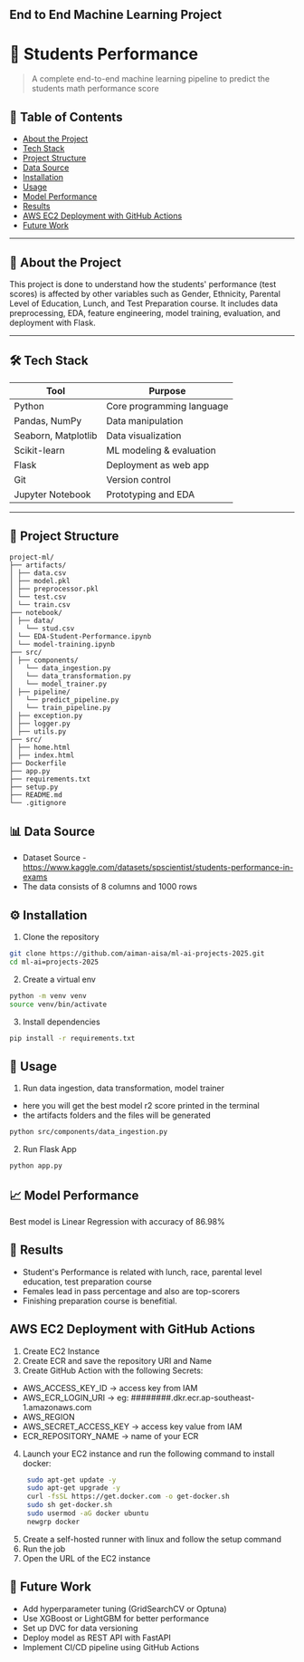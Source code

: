 ## End to End Machine Learning Project
# 🧠 Students Performance

> A complete end-to-end machine learning pipeline to predict the students math performance score

## 📌 Table of Contents
- [About the Project](#about-the-project)
- [Tech Stack](#tech-stack)
- [Project Structure](#project-structure)
- [Data Source](#data-source)
- [Installation](#installation)
- [Usage](#usage)
- [Model Performance](#model-performance)
- [Results](#results)
- [AWS EC2 Deployment with GitHub Actions](#deployment)
- [Future Work](#future-work)

---

## 📖 About the Project

This project is done to understand how the students' performance (test scores) is affected by other variables such as Gender, Ethnicity, Parental Level of Education, Lunch, and Test Preparation course. It includes data preprocessing, EDA, feature engineering, model training, evaluation, and deployment with Flask.

---

## 🛠️ Tech Stack

| Tool               | Purpose                       |
|--------------------|-------------------------------|
| Python             | Core programming language     |
| Pandas, NumPy      | Data manipulation             |
| Seaborn, Matplotlib| Data visualization            |
| Scikit-learn       | ML modeling & evaluation      |
| Flask              | Deployment as web app         |
| Git                | Version control               |
| Jupyter Notebook   | Prototyping and EDA           |

---

## 📂 Project Structure
```
project-ml/
├── artifacts/
│ ├── data.csv
│ ├── model.pkl
│ ├── preprocessor.pkl
│ └── test.csv
│ └── train.csv
├── notebook/
│ ├── data/
│   └── stud.csv
│ └── EDA-Student-Performance.ipynb
│ └── model-training.ipynb
├── src/
│ ├── components/
│   └── data_ingestion.py
│   └── data_transformation.py
│   └── model_trainer.py
│ ├── pipeline/
│   └── predict_pipeline.py
│   └── train_pipeline.py
│ ├── exception.py
│ ├── logger.py
│ ├── utils.py
├── src/
│ ├── home.html
│ ├── index.html
├── Dockerfile
├── app.py
├── requirements.txt
├── setup.py
├── README.md
└── .gitignore
```

## 📊 Data Source
- Dataset Source - https://www.kaggle.com/datasets/spscientist/students-performance-in-exams 
- The data consists of 8 columns and 1000 rows

## ⚙️ Installation
1. Clone the repository
```bash
git clone https://github.com/aiman-aisa/ml-ai-projects-2025.git
cd ml-ai=projects-2025
```
2. Create a virtual env
```bash
python -m venv venv
source venv/bin/activate
```
3. Install dependencies
```bash
pip install -r requirements.txt
```
## 🚀 Usage
1. Run data ingestion, data transformation, model trainer
- here you will get the best model r2 score printed in the terminal
- the artifacts folders and the files will be generated
```bash
python src/components/data_ingestion.py
```
2. Run Flask App
```bash
python app.py
```

## 📈 Model Performance
Best model is Linear Regression with accuracy of 86.98%

## 📌 Results
- Student's Performance is related with lunch, race, parental level education, test preparation course
- Females lead in pass percentage and also are top-scorers
- Finishing preparation course is benefitial.

## AWS EC2 Deployment with GitHub Actions
1. Create EC2 Instance
2. Create ECR and save the repository URI and Name
3. Create GitHub Action with the following Secrets:
 - AWS_ACCESS_KEY_ID -> access key from IAM
 - AWS_ECR_LOGIN_URI -> eg: ########.dkr.ecr.ap-southeast-1.amazonaws.com
 - AWS_REGION
 - AWS_SECRET_ACCESS_KEY -> access key value from IAM
 - ECR_REPOSITORY_NAME -> name of your ECR
4. Launch your EC2 instance and run the following command to install docker:
   ```bash
    sudo apt-get update -y
    sudo apt-get upgrade -y
    curl -fsSL https://get.docker.com -o get-docker.sh
    sudo sh get-docker.sh
    sudo usermod -aG docker ubuntu
    newgrp docker
   ```
5. Create a self-hosted runner with linux and follow the setup command
6. Run the job
7. Open the URL of the EC2 instance

## 🔭 Future Work
- Add hyperparameter tuning (GridSearchCV or Optuna)
- Use XGBoost or LightGBM for better performance
- Set up DVC for data versioning
- Deploy model as REST API with FastAPI
- Implement CI/CD pipeline using GitHub Actions
